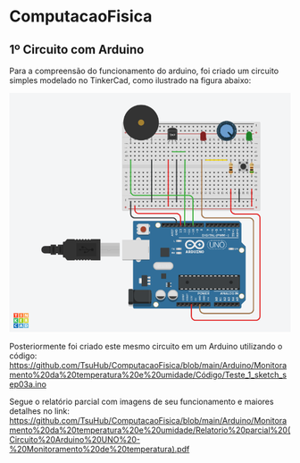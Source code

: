 # ComputacaoFisica

## 1º Circuito com Arduino

Para a compreensão do funcionamento do arduino, foi criado um circuito<br/>
simples modelado no TinkerCad, como ilustrado na figura abaixo:

![Arduino](https://github.com/TsuHub/ComputacaoFisica/blob/main/Arduino/Monitoramento%20da%20temperatura%20e%20umidade/PNG/Arduino3_TinkerCad.png?raw=true)

Posteriormente foi criado este mesmo circuito em um Arduino utilizando o código:
https://github.com/TsuHub/ComputacaoFisica/blob/main/Arduino/Monitoramento%20da%20temperatura%20e%20umidade/Código/Teste_1_sketch_sep03a.ino

Segue o relatório parcial com imagens de seu funcionamento e maiores detalhes no link:
https://github.com/TsuHub/ComputacaoFisica/blob/main/Arduino/Monitoramento%20da%20temperatura%20e%20umidade/Relatorio%20parcial%20(Circuito%20Arduino%20UNO%20-%20Monitoramento%20de%20temperatura).pdf
